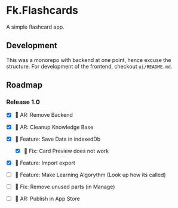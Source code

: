 # Fk.Flashcards
A simple flashcard app.

## Development
This was a monorepo with backend at one point, hence excuse the structure. For development of the frontend, checkout `ui/README.md`.

## Roadmap

### Release 1.0

- [x] 🚧 AR: Remove Backend
- [x] 🚧 AR: Cleanup Knowledge Base
- [x] 🚀 Feature: Save Data in indexedDb
  - [x] 🐛 Fix: Card Preview does not work
- [x] 🚀 Feature: Import export
- [ ] 🚀 Feature: Make Learning Algorythm (Look up how its called)
- [ ] 🐛 Fix: Remove unused parts (in Manage)
- [ ] 🚧 AR: Publish in App Store

